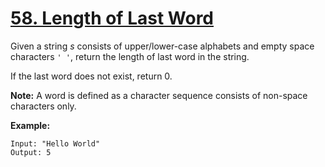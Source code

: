 # [58. Length of Last Word](https://leetcode.com/problems/length-of-last-word)
Given a string *s* consists of upper/lower-case alphabets and empty space characters `' '`, return the length of last word in the string.

If the last word does not exist, return 0.

**Note:** A word is defined as a character sequence consists of non-space characters only.

**Example:**

    Input: "Hello World"
    Output: 5
